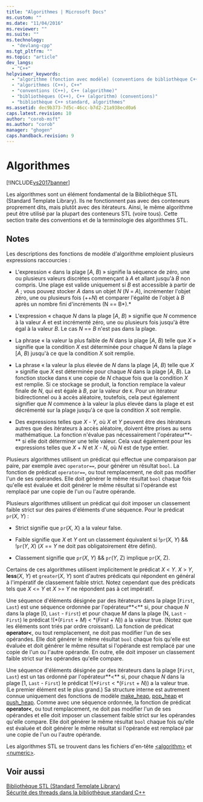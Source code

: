```yaml
---
title: "Algorithmes | Microsoft Docs"
ms.custom: ""
ms.date: "11/04/2016"
ms.reviewer: ""
ms.suite: ""
ms.technology: 
  - "devlang-cpp"
ms.tgt_pltfrm: ""
ms.topic: "article"
dev_langs: 
  - "C++"
helpviewer_keywords: 
  - "algorithme (fonction avec modèle) (conventions de bibliothèque C++)"
  - "algorithmes (C++), C++"
  - "conventions (C++), C++ (algorithme)"
  - "bibliothèques (C++), C++ (algorithm) (conventions)"
  - "bibliothèque C++ standard, algorithmes"
ms.assetid: dec9b373-7d5c-46cc-b7d2-21a938ecd0a6
caps.latest.revision: 10
author: "corob-msft"
ms.author: "corob"
manager: "ghogen"
caps.handback.revision: 9
---
```

# Algorithmes
[!INCLUDE[vs2017banner](../assembler/inline/includes/vs2017banner.md)]

Les algorithmes sont un élément fondamental de la Bibliothèque STL \(Standard Template Library\).  Ils ne fonctionnent pas avec des conteneurs proprement dits, mais plutôt avec des itérateurs.  Ainsi, le même algorithme peut être utilisé par la plupart des conteneurs STL \(voire tous\).  Cette section traite des conventions et de la terminologie des algorithmes STL.  
  
## Notes  
 Les descriptions des fonctions de modèle d'algorithme emploient plusieurs expressions raccourcies :  
  
-   L'expression « dans la plage \[*A*, *B*\) » signifie la séquence de zéro, une ou plusieurs valeurs discrètes commençant à *A* et allant jusqu'à *B* non compris.  Une plage est valide uniquement si *B* est accessible à partir de *A* ; vous pouvez stocker *A* dans un objet *N* \(*N* \= *A*\), incrémenter l'objet zéro, une ou plusieurs fois \(\+\+*N*\) et comparer l'égalité de l'objet à *B* après un nombre fini d'incréments \(N \=\= B*\).*  
  
-   L'expression « chaque *N* dans la plage \[*A*, *B*\) » signifie que *N* commence à la valeur *A* et est incrémenté zéro, une ou plusieurs fois jusqu'à être égal à la valeur *B*.  Le cas *N* \=\= *B* n'est pas dans la plage.  
  
-   La phrase « la valeur la plus faible de *N* dans la plage \[*A*, *B*\) telle que *X* » signifie que la condition *X* est déterminée pour chaque *N* dans la plage \[*A*, *B*\) jusqu'à ce que la condition *X* soit remplie.  
  
-   La phrase « la valeur la plus élevée de *N* dans la plage \[*A*, *B*\) telle que *X* » signifie que *X* est déterminée pour chaque *N* dans la plage \[*A*, *B*\).  La fonction stocke dans `K` une copie de *N* chaque fois que la condition *X* est remplie.  Si ce stockage se produit, la fonction remplace la valeur finale de *N*, qui est égale à *B*, par la valeur de `K`.  Pour un itérateur bidirectionnel ou à accès aléatoire, toutefois, cela peut également signifier que *N* commence à la valeur la plus élevée dans la plage et est décrémenté sur la plage jusqu'à ce que la condition *X* soit remplie.  
  
-   Des expressions telles que *X* \- *Y*, où *X* et *Y* peuvent être des itérateurs autres que des itérateurs à accès aléatoire, doivent être prises au sens mathématique.  La fonction n'évalue pas nécessairement l'opérateur**\-** si elle doit déterminer une telle valeur.  Cela vaut également pour les expressions telles que *X* \+ *N* et *X* \- *N*, où *N* est de type entier.  
  
 Plusieurs algorithmes utilisent un prédicat qui effectue une comparaison par paire, par exemple avec `operator==`, pour générer un résultat `bool`.  La fonction de prédicat `operator==`, ou tout remplacement, ne doit pas modifier l'un de ses opérandes.  Elle doit générer le même résultat `bool` chaque fois qu'elle est évaluée et doit générer le même résultat si l'opérande est remplacé par une copie de l'un ou l'autre opérande.  
  
 Plusieurs algorithmes utilisent un prédicat qui doit imposer un classement faible strict sur des paires d'éléments d'une séquence.  Pour le prédicat `pr`\(*X*, *Y*\) :  
  
-   Strict signifie que `pr`\(*X*, *X*\) a la valeur false.  
  
-   Faible signifie que *X* et *Y* ont un classement équivalent si \!`pr`\(*X*, *Y*\) && \!`pr`\(*Y*, *X*\) \(*X* \=\= *Y* ne doit pas obligatoirement être défini\).  
  
-   Classement signifie que `pr`\(*X*, *Y*\) && `pr`\(*Y*, Z\) implique `pr`\(*X*, Z\).  
  
 Certains de ces algorithmes utilisent implicitement le prédicat *X* \< *Y*.  *X* \> *Y*, **less**\(*X*, *Y*\) et `greater`\(*X*, *Y*\) sont d'autres prédicats qui répondent en général à l'impératif de classement faible strict.  Notez cependant que des prédicats tels que *X* \<\= *Y* et *X* \>\= *Y* ne répondent pas à cet impératif.  
  
 Une séquence d'éléments désignée par des itérateurs dans la plage \[`First`, `Last`\) est une séquence ordonnée par l'opérateur**\<** si, pour chaque *N* dans la plage \[0, `Last` \- `First`\) et pour chaque *M* dans la plage \(N, `Last` \- `First`\) le prédicat \!\(\*\(`First` \+ *M*\) \< \*\(*First* \+ *N*\)\) a la valeur true.  \(Notez que les éléments sont triés par ordre croissant\). La fonction de prédicat **operator\<**, ou tout remplacement, ne doit pas modifier l'un de ses opérandes.  Elle doit générer le même résultat `bool` chaque fois qu'elle est évaluée et doit générer le même résultat si l'opérande est remplacé par une copie de l'un ou l'autre opérande.  En outre, elle doit imposer un classement faible strict sur les opérandes qu'elle compare.  
  
 Une séquence d'éléments désignée par des itérateurs dans la plage \[`First`, `Last`\) est un tas ordonné par l'opérateur**\<** si, pour chaque *N* dans la plage \[1, `Last` \- `First`\) le prédicat \!\(\*`First` \< \*\(`First` \+ *N*\)\) a la valeur true.  \(Le premier élément est le plus grand.\) Sa structure interne est autrement connue uniquement des fonctions de modèle [make\_heap](../Topic/make_heap.md), [pop\_heap](../Topic/pop_heap.md) et [push\_heap](../Topic/push_heap.md).  Comme avec une séquence ordonnée, la fonction de prédicat **operator\<**, ou tout remplacement, ne doit pas modifier l'un de ses opérandes et elle doit imposer un classement faible strict sur les opérandes qu'elle compare.  Elle doit générer le même résultat `bool` chaque fois qu'elle est évaluée et doit générer le même résultat si l'opérande est remplacé par une copie de l'un ou l'autre opérande.  
  
 Les algorithmes STL se trouvent dans les fichiers d'en\-tête [\<algorithm\>](../standard-library/algorithm.md) et [\<numeric\>](../standard-library/numeric.md).  
  
## Voir aussi  
 [Bibliothèque STL \(Standard Template Library\)](../misc/standard-template-library.md)   
 [Sécurité des threads dans la bibliothèque standard C\+\+](../standard-library/thread-safety-in-the-cpp-standard-library.md)